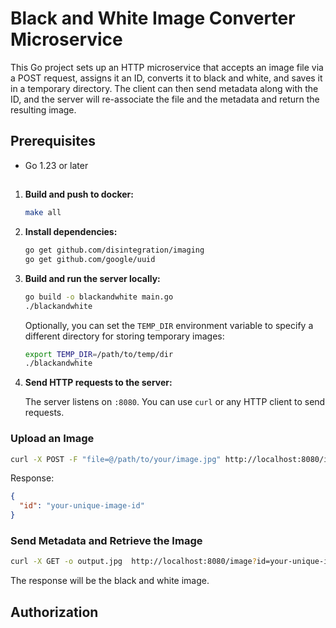 # Black and White Image Converter Microservice

This Go project sets up an HTTP microservice that accepts an image file via a POST request, assigns it an ID, converts it to black and white, and saves it in a temporary directory. The client can then send metadata along with the ID, and the server will re-associate the file and the metadata and return the resulting image.

## Prerequisites

- Go 1.23 or later

## 

1. **Build and push to docker:**

    ```sh
    make all
    ```

2. **Install dependencies:**

    ```sh
    go get github.com/disintegration/imaging
    go get github.com/google/uuid
    ```

3. **Build and run the server locally:**

    ```sh
    go build -o blackandwhite main.go
    ./blackandwhite
    ```

    Optionally, you can set the `TEMP_DIR` environment variable to specify a different directory for storing temporary images:

    ```sh
    export TEMP_DIR=/path/to/temp/dir
    ./blackandwhite
    ```

4. **Send HTTP requests to the server:**

    The server listens on `:8080`. You can use `curl` or any HTTP client to send requests.

### Upload an Image

```sh
curl -X POST -F "file=@/path/to/your/image.jpg" http://localhost:8080/image
```

Response:

```json
{
  "id": "your-unique-image-id"
}
```

### Send Metadata and Retrieve the Image

```sh
curl -X GET -o output.jpg  http://localhost:8080/image?id=your-unique-image-id
```

The response will be the black and white image.

## Authorization
